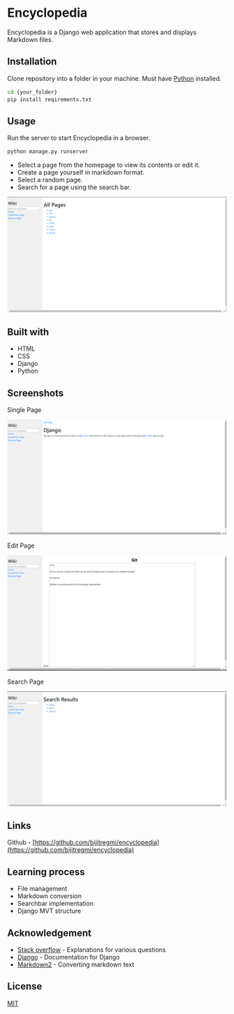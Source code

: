 # Encyclopedia

Encyclopedia is a Django web application that stores and displays Markdown files.

## Installation

Clone repository into a folder in your machine. Must have [Python](https://www.python.org/) installed.

```bash
cd {your_folder}
pip install reqirements.txt
```

## Usage
Run the server to start Encyclopedia in a browser.  

```python
python manage.py runserver
```

- Select a page from the homepage to view its contents or edit it.
- Create a page yourself in markdown format.
- Select a random page.
- Search for a page using the search bar.

![Homepage](/encyclopedia/static/encyclopedia/Encyclopedia1.png)

## Built with

- HTML
- CSS
- Django
- Python

## Screenshots

Single Page

![Page](/encyclopedia/static/encyclopedia/EncyclopediaPage.png)

Edit Page

![Edit Page](/encyclopedia/static/encyclopedia/EncyclopediaPageEdit.png)

Search Page

![Create Page](/encyclopedia/static/encyclopedia/EncyclopediaSearch.png)

## Links

Github - [https://github.com/bijitregmi/encyclopedia](https://github.com/bijitregmi/encyclopedia)

## Learning process
- File management
- Markdown conversion
- Searchbar implementation
- Django MVT structure

## Acknowledgement
- [Stack overflow](https://stackoverflow.com/) - Explanations for various questions
- [Django](https://www.djangoproject.com/) - Documentation for Django
- [Markdown2](https://github.com/trentm/python-markdown2) - Converting markdown text

## License

[MIT](https://choosealicense.com/licenses/mit/)